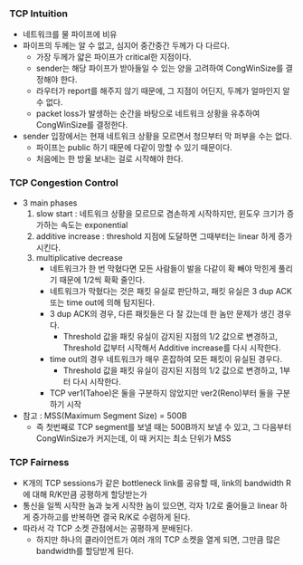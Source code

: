 ### TCP Intuition
- 네트워크를 물 파이프에 비유
- 파이프의 두께는 알 수 없고, 심지어 중간중간 두께가 다 다르다.
  - 가장 두께가 얇은 파이프가 critical한 지점이다.
  - sender는 해당 파이프가 받아들일 수 있는 양을 고려하여 CongWinSize를 결정해야 한다.
  - 라우터가 report를 해주지 않기 때문에, 그 지점이 어딘지, 두께가 얼마인지 알 수 없다.
  - packet loss가 발생하는 순간을 바탕으로 네트워크 상황을 유추하여 CongWinSize를 결정한다.
- sender 입장에서는 현재 네트워크 상황을 모르면서 청므부터 막 퍼부을 수는 없다.
  - 파이프는 public 하기 때문에 다같이 망할 수 있기 때문이다.
  - 처음에는 한 방울 보내는 걸로 시작해야 한다.

### TCP Congestion Control
- 3 main phases
  1. slow start : 네트워크 상황을 모르므로 겸손하게 시작하지만, 윈도우 크기가 증가하는 속도는 exponential
  2. additive increase : threshold 지점에 도달하면 그때부터는 linear 하게 증가시킨다.
  3. multiplicative decrease
     - 네트워크가 한 번 막혔다면 모든 사람들이 발을 다같이 확 빼야 막힌게 풀리기 때문에 1/2씩 확확 줄인다.
     - 네트워크가 막혔다는 것은 패킷 유실로 판단하고, 패킷 유실은 3 dup ACK 또는 time out에 의해 탐지된다.
     - 3 dup ACK의 경우, 다른 패킷들은 다 잘 갔는데 한 놈만 문제가 생긴 경우다. 
       - Threshold 값을 패킷 유실이 감지된 지점의 1/2 값으로 변경하고, Threshold 값부터 시작해서 Additive increase를 다시 시작한다.
     - time out의 경우 네트워크가 매우 혼잡하여 모든 패킷이 유실된 경우다.
       - Threshold 값을 패킷 유실이 감지된 지점의 1/2 값으로 변경하고, 1부터 다시 시작한다.
     - TCP ver1(Tahoe)은 둘을 구분하지 않았지만 ver2(Reno)부터 둘을 구분하기 시작
- 참고 : MSS(Maximum Segment Size) = 500B
  - 즉 첫번째로 TCP segment를 보낼 때는 500B까지 보낼 수 있고, 그 다음부터 CongWinSize가 커지는데, 이 때 커지는 최소 단위가 MSS

### TCP Fairness
- K개의 TCP sessions가 같은 bottleneck link를 공유할 때, link의 bandwidth R에 대해 R/K만큼 공평하게 할당받는가
- 통신을 일찍 시작한 놈과 늦게 시작한 놈이 있으면, 각자 1/2로 줄어들고 linear 하게 증가하고를 반복하면 결국 R/K로 수렴하게 된다.
- 따라서 각 TCP 소켓 관점에서는 공평하게 분배된다.
  - 하지만 하나의 클라이언트가 여러 개의 TCP 소켓을 열게 되면, 그만큼 많은 bandwidth를 할당받게 된다.
